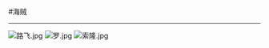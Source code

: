 #海贼

----------


![路飞.jpg](https://ooo.0o0.ooo/2015/11/08/563f081ad8404.jpg)
![罗.jpg](https://ooo.0o0.ooo/2015/11/08/563f081b75b79.jpg)
![索隆.jpg](https://ooo.0o0.ooo/2015/11/08/563f081b84806.jpg)